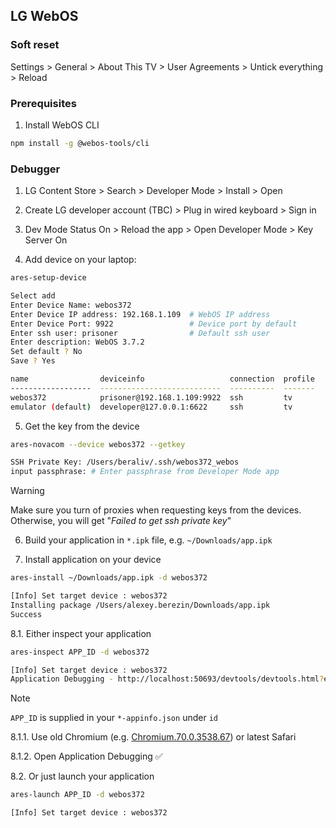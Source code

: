 ## LG WebOS

### Soft reset

Settings > General > About This TV > User Agreements > Untick everything > Reload

### Prerequisites

1. Install WebOS CLI

```bash
npm install -g @webos-tools/cli
```

### Debugger

1. LG Content Store > Search > Developer Mode > Install > Open

2. Create LG developer account (TBC) > Plug in wired keyboard > Sign in

3. Dev Mode Status On > Reload the app > Open Developer Mode > Key Server On

4. Add device on your laptop:

```bash
ares-setup-device

Select add
Enter Device Name: webos372
Enter Device IP address: 192.168.1.109  # WebOS IP address
Enter Device Port: 9922                 # Device port by default
Enter ssh user: prisoner                # Default ssh user
Enter description: WebOS 3.7.2
Set default ? No
Save ? Yes

name                deviceinfo                   connection  profile
------------------  ---------------------------  ----------  -------
webos372            prisoner@192.168.1.109:9922  ssh         tv
emulator (default)  developer@127.0.0.1:6622     ssh         tv
```

5. Get the key from the device

```bash
ares-novacom --device webos372 --getkey

SSH Private Key: /Users/beraliv/.ssh/webos372_webos
input passphrase: # Enter passphrase from Developer Mode app
```

> [!WARNING]  
> Make sure you turn of proxies when requesting keys from the devices.
> Otherwise, you will get "_Failed to get ssh private key_"

6. Build your application in `*.ipk` file, e.g. `~/Downloads/app.ipk`

7. Install application on your device

```bash
ares-install ~/Downloads/app.ipk -d webos372

[Info] Set target device : webos372
Installing package /Users/alexey.berezin/Downloads/app.ipk
Success
```

8.1. Either inspect your application

```bash
ares-inspect APP_ID -d webos372

[Info] Set target device : webos372
Application Debugging - http://localhost:50693/devtools/devtools.html?experiments=true&ws=localhost:50693/devtools/page/F5619BBB-FC20-9EA0-D6A6-CC2EE5D4D083
```

> [!NOTE]  
> `APP_ID` is supplied in your `*-appinfo.json` under `id`

8.1.1. Use old Chromium (e.g. [Chromium.70.0.3538.67](https://github.com/macchrome/macstable/releases/download/v70.0.3538.67-r587811-macOS/Chromium.70.0.3538.67.polly.lto.cfi.O3.sync.app.zip)) or latest Safari

8.1.2. Open Application Debugging ✅

8.2. Or just launch your application

```bash
ares-launch APP_ID -d webos372

[Info] Set target device : webos372
```
